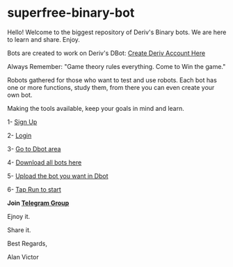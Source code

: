 # superfree-binary-bot
Hello! Welcome to the biggest repository of Deriv's Binary bots. We are here to learn and share. Enjoy.

Bots are created to work on Deriv's DBot:
[Create Deriv Account Here](https://track.deriv.com/_h1BT0Uryldi2vdm9PpHVCmNd7ZgqdRLk/1/)

Always Remember: "Game theory rules everything. Come to Win the game."

Robots gathered for those who want to test and use robots. Each bot has one or more functions, study them, from there you can even create your own bot.

Making the tools available, keep your goals in mind and learn.

1- [Sign Up](https://track.deriv.com/_h1BT0Uryldi2vdm9PpHVCmNd7ZgqdRLk/1/)

2- [Login](https://track.deriv.com/_h1BT0Uryldi2vdm9PpHVCmNd7ZgqdRLk/1/)

3- [Go to Dbot area](https://track.deriv.com/_h1BT0Uryldi2vdm9PpHVCmNd7ZgqdRLk/1/)

4- [Download all bots here](https://github.com/alanvito1/superfree-binary-bot)

5- [Upload the bot you want in Dbot](https://track.deriv.com/_h1BT0Uryldi2vdm9PpHVCmNd7ZgqdRLk/1/)

6- [Tap Run to start](https://track.deriv.com/_h1BT0Uryldi2vdm9PpHVCmNd7ZgqdRLk/1/)

**Join [Telegram Group](https://t.me/superbinarybots)**
 
Ejnoy it.

Share it.

Best Regards,

Alan Victor
